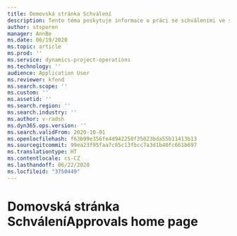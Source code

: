 ```yaml
---
title: Domovská stránka Schválení
description: Tento téma poskytuje informace o práci se schváleními ve službě Project Operations.
author: stsporen
manager: AnnBe
ms.date: 06/19/2020
ms.topic: article
ms.prod: ''
ms.service: dynamics-project-operations
ms.technology: ''
audience: Application User
ms.reviewer: kfend
ms.search.scope: ''
ms.custom: ''
ms.assetid: ''
ms.search.region: ''
ms.search.industry: ''
ms.author: v-radsh
ms.dyn365.ops.version: ''
ms.search.validFrom: 2020-10-01
ms.openlocfilehash: f63b99e356fe4d942250f35023bda55b11413b13
ms.sourcegitcommit: 99ea23f95faa7c85c13fbcc7a3d1b40fc661b697
ms.translationtype: HT
ms.contentlocale: cs-CZ
ms.lasthandoff: 06/22/2020
ms.locfileid: "3750449"
---
```

# <a name="approvals-home-page"></a><span data-ttu-id="a8ea8-103">Domovská stránka Schválení</span><span class="sxs-lookup"><span data-stu-id="a8ea8-103">Approvals home page</span></span>

